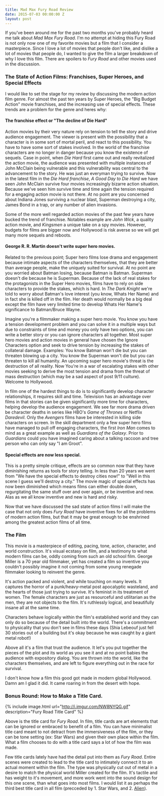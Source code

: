 ```yaml
---
title: Mad Max Fury Road Review
date: 2015-07-03 00:00:00 Z
layout: post
---
```


If you've been around me for the past two months you've probably heard me talk about *Mad Max Fury Road*. I'm no attempt at hiding this Fury Road is not only now one of my favorite movies but a film that I consider a masterpiece. Since I love a lot of movies that people don't like, and dislike a lot of movies that people do, I wanted to give the film a larger breakdown of why I love this film. There are spoilers to *Fury Road* and other movies used in the discussion.

### The State of Action Films: Franchises, Super Heroes, and Special Effects

I would like to set the stage for my review by discussing the modern action film genre. For almost the past ten years by Super Heroes, the "Big Budget Action" movie franchises, and the increasing use of special effects. These trends are a problem for the genre and heres why:

#### The franchise effect or "The decline of Die Hard"

Action movies by their very nature rely on tension to tell the story and drive audience engagement. The viewer is present with the possibility that a character is in some sort of mortal peril, and react to this possibility. You have to have some sort of stakes involved. In the world of the franchise characters are no longer in danger because you know the existence of sequels. Case in point, when *Die Hard* first came out and really revitalized the action movie, the audience was presented with multiple instances of John McClain being vulnerable and this vulnerability was central to the advancement to the story. He was just an everyman trying to survive. Now in the latest film in the *Die Hard franchise*, *A Good Day to Die Hard* we have seen John McClain survive four movies increasingly bizarre action situation. Because we've seen him survive time and time again the tension required for a engaging action movie is not there. At no point are you concerned about Indiana Jones surviving a nuclear blast, Superman destroying a city, James Bond in a trap, or any number of alien invasions.

Some of the more well regarded action movies of the past few years have bucked the trend of franchise. Notables example are *John Wick*, a quality action movie, and *Kingsmen* a unique take on a spy movies. However, budgets for films are bigger now and Hollywood is risk averse so we will get many more sequels and reboots.

#### George R. R. Martin doesn't write super hero movies.

Related to the previous point; Super hero films lose drama and engagement because intimate aspects of the characters themselves, that they are better than average people, make the uniquely suited for survival. At no point are you worried about Batman losing, because Batman is Batman. Superman doesn't die because he is Superman. Because of the lack of real stakes for the protagonists in the Super Hero movies, films have to rely on side characters to provide the stakes, which is hard. In *The Dark Knight* we're told to worry about Batman's love interest (you know, Whats Her Name) and in fact she is killed off in the film. Her death would normally be a big deal except the film have very limited time to develop Whats Her Name's significance to Batman/Bruce Wayne.

Imagine you're a filmmaker making a super hero movie. You know you have a tension development problem and you can solve it in a multiple ways but due to constraints of time and money you only have two options, you can write a better story or you can ignore characters all together. Most super hero movies and action movies in general have chosen the Ignore Characters option and seek to drive tension by increasing the stakes of collateral damage. Examples: You know Batman won't die but you can threaten blowing up a city. You know the Superman won't die but you can threaten to kill all humanity. An upcoming super hero movie's threat is the destruction of all reality. Now You're in a war of escalating stakes with other movies seeking to derive the most tension and drama from the threat of mass destruction (which may be a sad aspect of post 9/11 culture). Welcome to Hollywood.

In film one of the hardest things to do is to significantly develop character relationships, it requires skill and time. Television has an advantage over films in that stories can be given significantly more time for characters, helping develop the audience engagement. We see far more drama driven be character deaths in series like HBO's *Game of Thrones* or Netflix *Daredevil*. Only the *Avengers* films have be interested in killing side characters on screen. In the skill department only a few super hero films have managed to pull off engaging characters, the first *Iron Man* comes to mind as a great example as well as *Guardians of the Galaxy*. Prior to *Guardians* could you have imagined caring about a talking raccoon and tree person who can only say "I am Groot".

#### Special effects are now less special.

This is a pretty simple critique, effects are so common now that they have diminishing returns as tools for story telling. In less than 20 years we went from "We have the special effects to destroy cities now!" to "Well in this scene I guess we'll destroy a city." The movie magic of special effects has now been diminished which means films can either double down, regurgitating the same stuff over and over again, or be inventive and new. Alas as we all know inventive and new is hard and risky.

Now that we have discussed the sad state of action films I will make the case that not only does *Fury Road* have inventive fixes for all the problems of modern action films, but that it may be great enough to be enshrined among the greatest action films of all time.

### The Film

This movie is a masterpiece of editing, pacing, tone, action, character, and world construction. It's visual ecstasy on film, and a testimony to what modern films can be, oddly coming from such an old school film. George Miller is a 70 year old filmmaker, yet has created a film so inventive you couldn't possibly imagine it not coming from some young renegade filmmaker looking to reinvent the genre.

It's action packed and violent, and while touching on many levels. It captures the horror of a punk/heavy-metal post apocalyptic wasteland, and the hearts of those just trying to survive. It's feminist in its treatment of women. The female characters are just as resourceful and utilitarian as the men, they are not objects to the film. It's ruthlessly logical, and beautifully insane all at the same time.

Characters behave logically within the film's established world and they can only do so because of the detail built into the world. There's a commitment to physicality that you don't see in films these days (Shia Lebeouf just fell 30 stories out of a building but it's okay because he was caught by a giant metal robot!)

Above all it's a film that trust the audience. It let's you put together the pieces of the plot and its world as you see it and at no point babies the audience with expository dialog. You are thrown into the world, like the characters themselves, and are left to figure everything out in the race for survival.

I don't know how a film this good got made in modern global Hollywood. Damn am I glad it did. It came roaring in from the desert with hope.


### Bonus Round: How to Make a Title Card.

 {% include image.html url="http://i.imgur.com/NW8NYQG.gif" description="Fury Road Title Card" %}

Above is the title card for *Fury Road*. In film, title cards are art elements that can be ignored or embraced to benefit of a film. You can have minimalist title card meant to not detract from the immersiveness of the film, or they can be tone setting (ex: Star Wars) and given their own place within the film. What a film chooses to do with a title card says a lot of how the film was made.

Few title cards lately have had the detail put into them as *Fury Road*. Entire scenes were created to lead to the title card to intimately connect it to an actual moment within the film. The type was physically cut out of metal in a desire to match the physical world Miller created for the film. It's tactile and has weight to it's movement, and more work went into the sound design for this one scene, than what goes into most films. I would list it as perhaps the third best title card in all film (precceded by 1. Star Wars, and 2. [Alien](http://www.dailymotion.com/video/xc9u6n_alien-opening-titles_shortfilms)).
